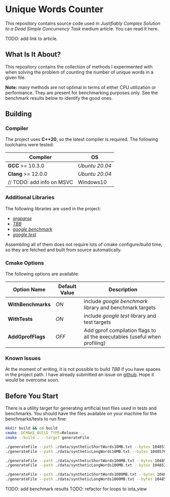 # Unique Words Counter

This repository contains source code used in *Justifiably Complex Solution to a Dead Simple Concurrency Task* medium article. You can read it here.

TODO: add link to article.

## What Is It About?

This repository contains the collection of methods I experimented with when solving the problem of counting the number of unique words in a given file.

**Note:** many methods are not optimal in terms of either CPU utilization or performance. They are present for benchmarking purposes only. See the benchmark results below to identify the good ones.

## Building

### Compiler

The project uses **C++20**, so the latest compiler is required. The following toolchains were tested:

| Compiler | OS |
| - | - |
| **GCC** >= 10.3.0 | *Ubuntu 20.04* |
| **Clang** >= 12.0.0 | *Ubuntu 20.04* |
| // TODO: add info on MSVC | Windows10 |

### Additional Libraries

The following libraries are used in the project:

* [*argparse*](https://github.com/p-ranav/argparse)
* [*TBB*](https://github.com/oneapi-src/oneTBB)
* [*google benchmark*](https://github.com/google/benchmark)
* [*google test*](https://github.com/google/googletest)

Assembling all of them does not require lots of cmake configure/build time, so they are fetched and built from source automatically.

### Cmake Options

The following options are available:

| Option Name | Default Value | Description |
|-----|--------|------|
| **WithBenchmarks** | *ON* | include *google benchmark* library and benchmark targets |
| **WithTests** | *ON* | include *google test* library and test targets |
| **AddGprofFlags** | *OFF* | Add gprof compilation flags to all the executables (useful when profiling) |

### Known Issues

At the moment of writing, it is not possible to build *TBB* if you have spaces in the project path. I have already submitted an issue on [github](https://github.com/oneapi-src/oneTBB/issues/531). Hope it would be overcome soon.

## Before You Start

There is a utility target for generating artificial text files used in tests and benchmarks. You should have the files available on your machine for the benchmarks/tests to run fine:

```bash
mkdir build && cd build
cmake -DCMAKE_BUILD_TYPE=Release ..
cmake --build . --target generateFile

./generateFile --path ./data/syntheticShortWords10MB.txt --bytes 10485760 --words-size-mean 5 --words-size-stddev 2 --seed 10
./generateFile --path ./data/syntheticLongWords10MB.txt --bytes 10485760 --words-size-mean 15 --words-size-stddev 5 --seed 10

./generateFile --path ./data/syntheticShortWords100MB.txt --bytes 104857600 --words-size-mean 5 --words-size-stddev 2 --seed 100
./generateFile --path ./data/syntheticLongWords100MB.txt --bytes 104857600 --words-size-mean 15 --words-size-stddev 5 --seed 100

./generateFile --path ./data/syntheticShortWords1000MB.txt --bytes 1048576000 --words-size-mean 5 --words-size-stddev 2 --seed 1000
./generateFile --path ./data/syntheticLongWords1000MB.txt --bytes 1048576000 --words-size-mean 15 --words-size-stddev 5 --seed 1000
```

TODO: add benchmark results
TODO: refactor for loops to iota_view

